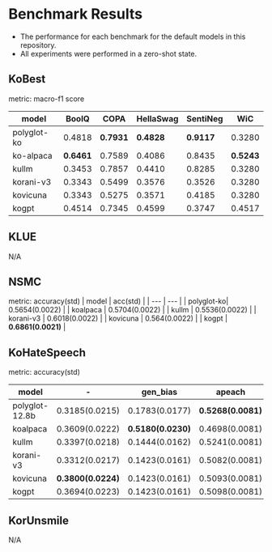 # Benchmark Results
- The performance for each benchmark for the default models in this repository.
- All experiments were performed in a zero-shot state.

## KoBest
metric: macro-f1 score

| model | BoolQ | COPA | HellaSwag | SentiNeg | WiC |
| --- | --- | --- | --- | --- | --- |
| polyglot-ko | 0.4818 | **0.7931** | **0.4828** | **0.9117** | 0.3280 |
| ko-alpaca | **0.6461** | 0.7589 | 0.4086 | 0.8435 | **0.5243** |
| kullm | 0.3453 | 0.7857 | 0.4410 | 0.8285 | 0.3280 |
| korani-v3 | 0.3343 | 0.5499 | 0.3576 | 0.3526 | 0.3280 |
| kovicuna | 0.3343 | 0.5275 | 0.3571 | 0.4185 | 0.3280 |
| kogpt | 0.4514 | 0.7345 | 0.4599 | 0.3747 | 0.4517 |

## KLUE
N/A

## NSMC
metric: accuracy(std)
| model | acc(std) |
| --- | --- |
| polyglot-ko| 0.5654(0.0022) |
| koalpaca | 0.5704(0.0022) |
| kullm | 0.5536(0.0022) |
| korani-v3 | 0.6018(0.0022) |
| kovicuna | 0.564(0.0022) |
| kogpt | **0.6861(0.0021)** |

## KoHateSpeech
metric: accuracy(std)

| model | - | gen_bias | apeach |
| --- | --- | --- | --- |
| polyglot-12.8b | 0.3185(0.0215) | 0.1783(0.0177) | **0.5268(0.0081)** |
| koalpaca | 0.3609(0.0222) | **0.5180(0.0230)** | 0.4698(0.0081) |
| kullm | 0.3397(0.0218) | 0.1444(0.0162) | 0.5241(0.0081) |
| korani-v3 | 0.3312(0.0217) | 0.1423(0.0161) | 0.5082(0.0081) |
| kovicuna | **0.3800(0.0224)** | 0.1423(0.0161) | 0.5093(0.0081) |
| kogpt | 0.3694(0.0223) | 0.1423(0.0161) | 0.5098(0.0081) |

## KorUnsmile
N/A
